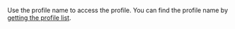 Use the profile name to access the profile. You can find the profile name by [getting the profile list](../cli/operations/profile/profile-list.md#profile-list).

